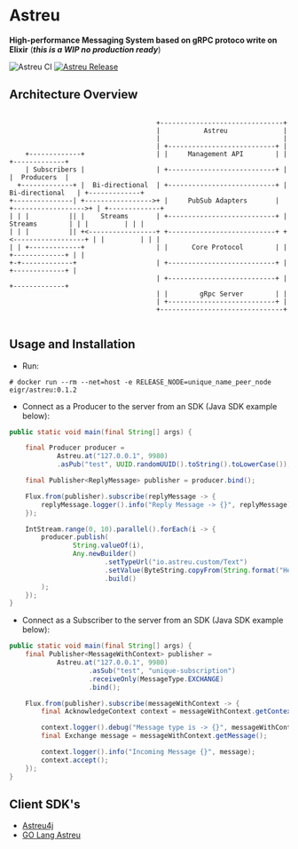 # Astreu

**High-performance Messaging System based on gRPC protoco write on Elixir** (***this is a WIP no production ready***)

![Astreu CI](https://github.com/eigr/Astreu/workflows/Astreu%20CI/badge.svg) [![Astreu Release](https://github.com/eigr/Astreu/actions/workflows/release.yml/badge.svg)](https://github.com/eigr/Astreu/actions/workflows/release.yml)

## Architecture Overview

```

                                     +-------------------------------+
                                     |           Astreu              |
                                     |                               |
                                     | +---------------------------+ |
    +-------------+                  | |     Management API        | |                   +-------------+
    | Subscribers |                  | +---------------------------+ |                   |  Producers  |
  +-------------+ |  Bi-directional  | +---------------------------+ |  Bi-directional   | +-------------+
+---------------| +----------------->+ |     PubSub Adapters       | +------------------>+ | +-------------+
| | |          || |    Streams       | +---------------------------+ |    Streams        | | |         | | |
| | |          || +<-----------------+ +---------------------------+ +<------------------+ | |         | | |
| | +-------------+                  | |      Core Protocol        | |                   +-------------+ | |
+-+-------------+                    | +---------------------------+ |                     +-------------+ |
                                     | +---------------------------+ |                       +-------------+
                                     | |        gRpc Server        | |
                                     | +---------------------------+ |
                                     +-------------------------------+


```

## Usage and Installation

* Run:

```
# docker run --rm --net=host -e RELEASE_NODE=unique_name_peer_node eigr/astreu:0.1.2
```

* Connect as a Producer to the server from an SDK (Java SDK example below):

```java
public static void main(final String[] args) {

    final Producer producer =
            Astreu.at("127.0.0.1", 9980)
            .asPub("test", UUID.randomUUID().toString().toLowerCase());

    final Publisher<ReplyMessage> publisher = producer.bind(); 

    Flux.from(publisher).subscribe(replyMessage -> {
        replyMessage.logger().info("Reply Message -> {}", replyMessage);
    });

    IntStream.range(0, 10).parallel().forEach(i -> {
        producer.publish(
                String.valueOf(i), 
                Any.newBuilder()
                        .setTypeUrl("io.astreu.custom/Text")
                        .setValue(ByteString.copyFrom(String.format("Hello World Astreu %s", i).getBytes()))
                        .build()
        );
    });
}
```

* Connect as a Subscriber to the server from an SDK (Java SDK example below):

```java
public static void main(final String[] args) {
    final Publisher<MessageWithContext> publisher =
            Astreu.at("127.0.0.1", 9980)
                    .asSub("test", "unique-subscription")
                    .receiveOnly(MessageType.EXCHANGE)
                    .bind(); 

    Flux.from(publisher).subscribe(messageWithContext -> {
        final AcknowledgeContext context = messageWithContext.getContext();

        context.logger().debug("Message type is -> {}", messageWithContext.getType());
        final Exchange message = messageWithContext.getMessage();

        context.logger().info("Incoming Message {}", message);
        context.accept();
    });
}
```

## Client SDK's

* [Astreu4j](https://github.com/eigr/astreu4j)
* [GO Lang Astreu](https://github.com/eigr/astreu-go)
